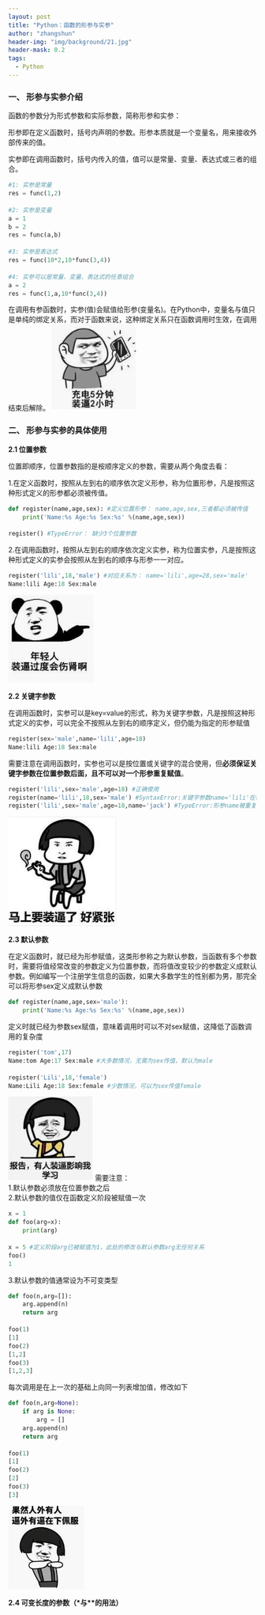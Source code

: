 ```yaml
---
layout: post
title: "Python：函数的形参与实参"
author: "zhangshun"
header-img: "img/background/21.jpg"
header-mask: 0.2
tags:
  - Python
---
```


### 一、 形参与实参介绍

函数的参数分为形式参数和实际参数，简称形参和实参：

形参即在定义函数时，括号内声明的参数。形参本质就是一个变量名，用来接收外部传来的值。

实参即在调用函数时，括号内传入的值，值可以是常量、变量、表达式或三者的组合。
```python
#1: 实参是常量
res = func(1,2)

#2: 实参是变量
a = 1
b = 2
res = func(a,b)

#3: 实参是表达式
res = func(10*2,10*func(3,4))

#4: 实参可以是常量、变量、表达式的任意组合
a = 2
res = func(1,a,10*func(3,4))
```
在调用有参函数时，实参(值)会赋值给形参(变量名)。在Python中，变量名与值只是单纯的绑定关系，而对于函数来说，这种绑定关系只在函数调用时生效，在调用结束后解除。
![](/img/暴走漫画/10.png)
### 二、 形参与实参的具体使用

**2.1 位置参数**

位置即顺序，位置参数指的是桉顺序定义的参数，需要从两个角度去看：

1.在定义函数时，按照从左到右的顺序依次定义形参，称为位置形参，凡是按照这种形式定义的形参都必须被传值。
```python
def register(name,age,sex): #定义位置形参： name,age,sex,三者都必须被传值
	print('Name:%s Age:%s Sex:%s' %(name,age,sex))

register() #TypeError： 缺少3个位置参数
```
2.在调用函数时，按照从左到右的顺序依次定义实参，称为位置实参，凡是按照这种形式定义的实参会按照从左到右的顺序与形参一一对应。
```python
register('lili',18,'male') #对应关系为： name='lili',age=28,sex='male'
Name:lili Age:18 Sex:male
```
![](/img/暴走漫画/11.png)

**2.2 关键字参数**

在调用函数时，实参可以是key=value的形式，称为关键字参数，凡是按照这种形式定义的实参，可以完全不按照从左到右的顺序定义，但仍能为指定的形参赋值
```python
register(sex='male',name='lili',age=18)
Name:lili Age:18 Sex:male
```
需要注意在调用函数时，实参也可以是按位置或关键字的混合使用，但**必须保证关键字参数在位置参数后面，且不可以对一个形参重复赋值**。
```python
register('lili',sex='male',age=18) #正确使用
register(name='lili',18,sex='male') #SyntaxError:关键字参数name='lili'在位置参数18之前
register('lili',sex='male',age=18,name='jack') #TypeError:形参name被重复赋值
```
![](/img/暴走漫画/01.png)

**2.3 默认参数**

在定义函数时，就已经为形参赋值，这类形参称之为默认参数，当函数有多个参数时，需要将值经常改变的参数定义为位置参数，而将值改变较少的参数定义成默认参数。例如编写一个注册学生信息的函数，如果大多数学生的性别都为男，那完全可以将形参sex定义成默认参数
```python
def register(name,age,sex='male'):
	print('Name:%s Age:%s Sex:%s' %(name,age,sex))
```
定义时就已经为参数sex赋值，意味着调用时可以不对sex赋值，这降低了函数调用的复杂度
```python
register('tom',17)
Name:tom Age:17 Sex:male #大多数情况，无需为sex传值，默认为male

register('Lili',18,'female')
Name:Lili Age:18 Sex:female #少数情况，可以为sex传值female
```
![](/img/暴走漫画/09.png)
需要注意：<br>
1.默认参数必须放在位置参数之后<br>
2.默认参数的值仅在函数定义阶段被赋值一次<br>
```python
x = 1
def foo(arg=x):
	print(arg)

x = 5 #定义阶段arg已被赋值为1，此处的修改与默认参数arg无任何关系
foo()
1
```
3.默认参数的值通常设为不可变类型
```python
def foo(n,arg=[]):
	arg.append(n)
	return arg

foo(1)
[1]
foo(2)
[1,2]
foo(3)
[1,2,3]
```
每次调用是在上一次的基础上向同一列表增加值，修改如下
```python
def foo(n,arg=None):
	if arg is None:
		arg = []
	arg.append(n)
	return arg

foo(1)
[1]
foo(2)
[2]
foo(3)
[3]
```
![](/img/暴走漫画/08.png)

**2.4 可变长度的参数（\*与\*\*的用法）**